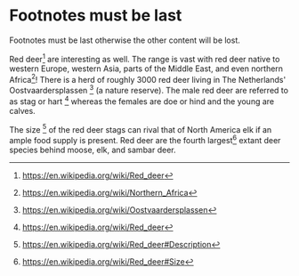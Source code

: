 # Footnotes must be last

Footnotes must be last otherwise the other content will be lost.

Red deer[^1] are interesting as well.
The range is vast with red deer native to western Europe, western Asia, parts
of the Middle East, and even northern Africa[^2]!
There is a herd of roughly 3000 red deer living in The Netherlands'
Oostvaardersplassen [^3] (a nature reserve).
The male red deer are referred to as stag or hart [^1] whereas the females are
doe or hind and the young are calves.

The size [^4] of the red deer stags can rival that of North America elk if an
ample food supply is present. Red deer are the fourth largest[^5] extant deer
species behind moose, elk, and sambar deer.

[^1]: <https://en.wikipedia.org/wiki/Red_deer>
[^2]: <https://en.wikipedia.org/wiki/Northern_Africa>
[^3]: <https://en.wikipedia.org/wiki/Oostvaardersplassen>
[^4]: <https://en.wikipedia.org/wiki/Red_deer#Description>
[^5]: <https://en.wikipedia.org/wiki/Red_deer#Size>
<!--- I tried to stash a comment at the bottom, but it will be shuffled around --->
